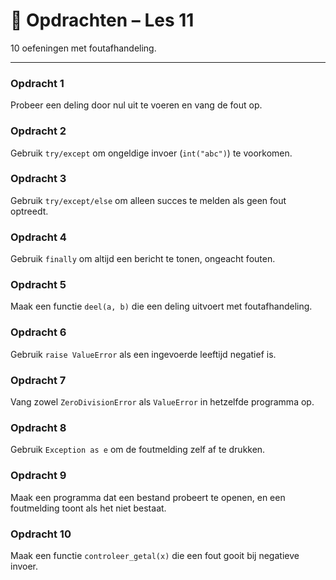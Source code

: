 # 🧩 Opdrachten – Les 11

10 oefeningen met foutafhandeling.

---

### Opdracht 1
Probeer een deling door nul uit te voeren en vang de fout op.

### Opdracht 2
Gebruik `try/except` om ongeldige invoer (`int("abc")`) te voorkomen.

### Opdracht 3
Gebruik `try/except/else` om alleen succes te melden als geen fout optreedt.

### Opdracht 4
Gebruik `finally` om altijd een bericht te tonen, ongeacht fouten.

### Opdracht 5
Maak een functie `deel(a, b)` die een deling uitvoert met foutafhandeling.

### Opdracht 6
Gebruik `raise ValueError` als een ingevoerde leeftijd negatief is.

### Opdracht 7
Vang zowel `ZeroDivisionError` als `ValueError` in hetzelfde programma op.

### Opdracht 8
Gebruik `Exception as e` om de foutmelding zelf af te drukken.

### Opdracht 9
Maak een programma dat een bestand probeert te openen, en een foutmelding toont als het niet bestaat.

### Opdracht 10
Maak een functie `controleer_getal(x)` die een fout gooit bij negatieve invoer.
